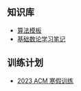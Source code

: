 ## 知识库
- [算法模板](03%20Algorithm/算法模板.md)
- [基础数论学习笔记](03%20Algorithm/基础数论学习笔记.md)


## 训练计划
- [2023 ACM 寒假训练](05%20部门建设/2023%20ACM%20寒假训练.md)

